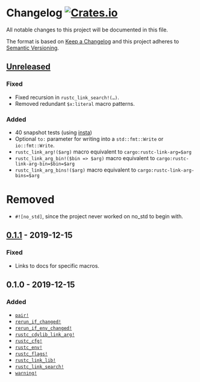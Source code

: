 # Changelog [![Crates.io][crate-badge]][crate]

All notable changes to this project will be documented in this file.

The format is based on [Keep a Changelog] and this project adheres to
[Semantic Versioning].

## [Unreleased]

### Fixed

- Fixed recursion in `rustc_link_search!(…)`.
- Removed redundant `$x:literal` macro patterns.

### Added

- 40 snapshot tests (using [insta](https://crates.io/crates/insta))
- Optional `to:` parameter for writing into a `std::fmt::Write` or `io::fmt::Write`.
- `rustc_link_arg!($arg)` macro equivalent to `cargo:rustc-link-arg=$arg`
- `rustc_link_arg_bin!($bin => $arg)` macro equivalent to `cargo:rustc-link-arg-bin=$bin=$arg`
- `rustc_link_arg_bins!($arg)` macro equivalent to `cargo:rustc-link-arg-bins=$arg`

# Removed

- `#![no_std]`, since the project never worked on no_std to begin with.

## [0.1.1] - 2019-12-15

### Fixed

- Links to docs for specific macros.

## 0.1.0 - 2019-12-15

### Added

- [`pair!`](https://docs.rs/cargo-emit/0.1.0/cargo_emit/macro.pair.html)
- [`rerun_if_changed!`](https://docs.rs/cargo-emit/0.1.0/cargo_emit/macro.rerun_if_changed.html)
- [`rerun_if_env_changed!`](https://docs.rs/cargo-emit/0.1.0/cargo_emit/macro.rerun_if_env_changed.html)
- [`rustc_cdylib_link_arg!`](https://docs.rs/cargo-emit/0.1.0/cargo_emit/macro.rustc_cdylib_link_arg.html)
- [`rustc_cfg!`](https://docs.rs/cargo-emit/0.1.0/cargo_emit/macro.rustc_cfg.html)
- [`rustc_env!`](https://docs.rs/cargo-emit/0.1.0/cargo_emit/macro.rustc_env.html)
- [`rustc_flags!`](https://docs.rs/cargo-emit/0.1.0/cargo_emit/macro.rustc_flags.html)
- [`rustc_link_lib!`](https://docs.rs/cargo-emit/0.1.0/cargo_emit/macro.rustc_link_lib.html)
- [`rustc_link_search!`](https://docs.rs/cargo-emit/0.1.0/cargo_emit/macro.rustc_link_search.html)
- [`warning!`](https://docs.rs/cargo-emit/0.1.0/cargo_emit/macro.warning.html)

[crate]:       https://crates.io/crates/cargo-emit
[crate-badge]: https://img.shields.io/crates/v/cargo-emit.svg

[Keep a Changelog]:    http://keepachangelog.com/en/1.0.0/
[Semantic Versioning]: http://semver.org/spec/v2.0.0.html

[Unreleased]: https://github.com/nvzqz/static-assertions-rs/compare/v0.1.1...HEAD
[0.1.1]: https://github.com/nvzqz/static-assertions-rs/compare/v0.1.0...v0.1.1
